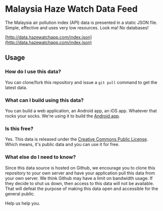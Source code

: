 # Malaysia Haze Watch Data Feed

The Malaysia air pollution index (API) data is presented in a static JSON file. 
Simple, effective and uses very low resources. 
Look ma! No databases!

[http://data.hazewatchapp.com/index.json](http://data.hazewatchapp.com/index.json)

## Usage

### How do I use this data?

You can clone/fork this repository and issue a ```git pull``` command to get the latest data.

### What can I build using this data?

You can build a web application, an Android app, an iOS app. 
Whatever that rocks your socks. 
We're using it to build the [Android app](https://play.google.com/store/apps/details?id=my.codeandroid.hazewatch).

### Is this free?

Yes. 
This data is released under the [Creative Commons Public License](http://creativecommons.org/publicdomain/zero/1.0/). 
Which means, it's public data and you can use it for free.

### What else do I need to know?

Since this data source is hosted on Github, we encourage you to clone this repository to your own server and have your application pull this data from your own server. 
We think Github may have a limit on bandwidth usage. 
If they decide to shut us down, then access to this data will not be available. 
That will defeat the purpose of making this data open and accessible for the general public.

Help us help you.

